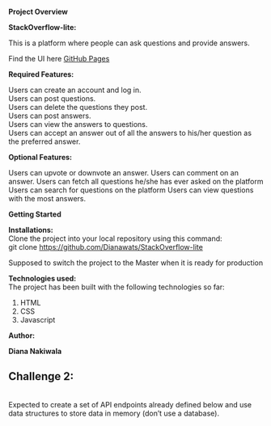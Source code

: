 
<strong>Project Overview</strong><br>

 <strong>StackOverflow-lite:</strong> <br>
 
This is a platform where people can ask questions and provide answers.


Find the UI here [GitHub Pages](https://dianawats.github.io/StackOverflow-lite/)<br>



<strong>Required Features:</strong> <br>
 
Users can create an account and log in. <br>
Users can post questions.<br>
Users can delete the questions they post.<br>
Users can post answers.<br> 
Users can view the answers to questions.<br>
Users can accept an answer out of all the answers to his/her question as the preferred answer. <br>

<strong>Optional Features:</strong><br>

Users can upvote or downvote an answer. 
Users can comment on an answer. 
Users can fetch all questions he/she has ever asked on the platform 
Users can search for questions on the platform Users can view questions with the most answers.

<strong>Getting Started</strong><br>


<strong>Installations:</strong><br>
Clone the project into your local repository using this command:<br>
git clone https://github.com/Dianawats/StackOverflow-lite<br>

Supposed to switch the project to the Master when it is ready for production<br>

<strong>Technologies used:</strong><br>
The project has been built with the following technologies so far:<br>
<ol>
    <li>HTML</li>
    <li>CSS</li>
    <li>Javascript</li>
</ol>

<strong>Author:</strong><br>

<Strong>Diana Nakiwala</strong>

## Challenge 2:
<br>
Expected to create a set of API endpoints already defined below and use data structures to store data in memory (don’t use a database).